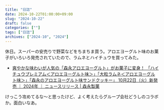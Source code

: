 ```yaml
---
title: "日誌"
date: 2024-10-22T01:00:00+09:00
slug: "2024-10-22"
draft: false
categories: [""]
tags: ["日誌"]
archives: ["2024-10", "2024"]
---
```

休日。スーパーの安売りで野菜などをちまちま買う。アロエヨーグルト味のお菓子がいろいろ発売されていたので、ラムネとハイチュウを買ってみた。

- [爽やかな味わいが人気の「森永アロエヨーグルト」がお菓子に変身！ 「ハイチュウプレミアム＜アロエヨーグルト味＞」「大粒ラムネ＜アロエヨーグルト味＞」「森永のアロエヨーグルト味サンドクッキー」 10月22日（火）新発売 ｜ 2024年 ｜ ニュースリリース | 森永製菓](https://www.morinaga.co.jp/company/newsrelease/detail.php?no=2768)

けっこう攻めてるな〜と思ったけど、よく考えたらグループ会社どうしのコラボか。面白いなあ。

